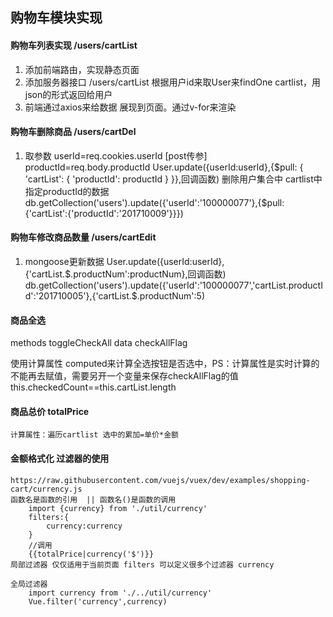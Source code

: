 ## 购物车模块实现

#### 购物车列表实现 /users/cartList
1. 添加前端路由，实现静态页面
2. 添加服务器接口 /users/cartList 根据用户id来取User来findOne cartlist，用json的形式返回给用户
3. 前端通过axios来给数据 展现到页面。通过v-for来渲染

#### 购物车删除商品 /users/cartDel
1. 取参数 userId=req.cookies.userId [post传参] productId=req.body.productId
	User.update({userId:userId},{$pull: {
			'cartList': {
				'productId': productId
			}
		}},回调函数)
	删除用户集合中 cartlist中指定productId的数据
	db.getCollection('users').update({'userId':'100000077'},{$pull:{'cartList':{'productId':'201710009'}}})

#### 购物车修改商品数量 /users/cartEdit
1. mongoose更新数据 
	User.update({userId:userId},{'cartList.$.productNum':productNum},回调函数)
	db.getCollection('users').update({'userId':'100000077','cartList.productId':'201710005'},{'cartList.$.productNum':5)

#### 商品全选
methods toggleCheckAll
data checkAllFlag

使用计算属性 computed来计算全选按钮是否选中，PS：计算属性是实时计算的不能再去赋值，需要另开一个变量来保存checkAllFlag的值
this.checkedCount==this.cartList.length

#### 商品总价 totalPrice
	计算属性：遍历cartlist 选中的累加=单价*金额

#### 金额格式化 过滤器的使用
	https://raw.githubusercontent.com/vuejs/vuex/dev/examples/shopping-cart/currency.js
	函数名是函数的引用  || 函数名()是函数的调用
		import {currency} from './util/currency'
		filters:{
			currency:currency
		}
		//调用
		{{totalPrice|currency('$')}}
	局部过滤器 仅仅适用于当前页面 filters 可以定义很多个过滤器 currency
	
	全局过滤器
		import currency from './../util/currency'
		Vue.filter('currency',currency) 